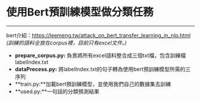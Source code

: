 # 使用Bert預訓練模型做分類任務
***
bert介紹：<https://leemeng.tw/attack_on_bert_transfer_learning_in_nlp.html>
_(訓練的語料全放在corpus裡，目前只有excel文件。)_

- **prepare_corpus.py:** 負責將所有excel語料整合成三個txt檔，包含訓練檔labelIndex.txt
- **dataPrecess.py:** 將labelIndex.txt的句子轉為使用bert預訓練模型所需的三序列
- **train.py:**加載bert預訓練模型，並使用我們自己的數據集去訓練
- **used.py:**一句話的分類預測結果

